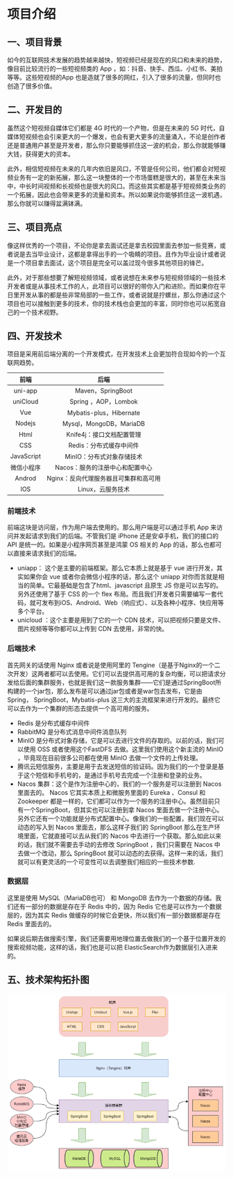 # 项目介绍
## 一、项目背景
如今的互联网技术发展的趋势越来越快，短视频已经是现在的风口和未来的趋势，像目前比较流行的一些短视频类的 App ，如：抖音、快手、西瓜、小红书、美拍等等。这些短视频的App 也是造就了很多的网红，引入了很多的流量，但同时也创造了很多价值。

## 二、开发目的
虽然这个短视频自媒体它们都是 4G 时代的一个产物，但是在未来的 5G 时代，自媒体短视频也会引来更大的一个爆发，也会有更大更多的流量涌入，不论是创作者还是普通用户甚至是开发者，那么你只要能够抓住这一波的机会，那么你就能够赚大钱，获得更大的资本。

此外，相信短视频在未来的几年内依旧是风口，不管是任何公司，他们都会对短视频业务有一定的新拓展，那么这一块整体的一个市场蛋糕是很大的，甚至在未来当中，中长时间视频和长视频也是很大的风口。而这些其实都是基于短视频类业务的一个拓展，因此也会带来更多的流量和资本。所以如果说你能够抓住这一波机遇，那么你就可以赚得盆满钵满。

## 三、项目亮点
像这样优秀的一个项目，不论你是拿去面试还是拿去校园里面去参加一些竞赛，或者说是去当毕业设计，这都是拿得出手的一个吸睛的项目。且作为毕业设计或者说是一个项目拿去面试，这个项目是完全可以盖过现今很多其他项目的锋芒。

此外，对于那些想要了解短视频领域，或者说想在未来参与短视频领域的一些技术开发者或是从事技术工作的人，此项目可以很好的带你入门和进阶。而如果你在平日里开发从事的都是些非常局部的一些工作，或者说就是拧螺丝，那么你通过这个项目也可以接触到更多的技术，你的技术栈也会更加的丰富，同时你也可以拓宽自己的一个技术视野。

## 四、开发技术
项目是采用前后端分离的一个开发模式，在开发技术上会更加符合现如今的一个互联网趋势。



|    前端    |                 后端                  |
| :--------: | :-----------------------------------: |
|  uni-app   |           Maven，SpringBoot           |
|  uniCloud  |         Spring ，AOP，Lombok          |
|    Vue     |        Mybatis-plus，Hibernate        |
|   Nodejs   |            Mysql，MongoDB，MariaDB            |
|    Html    |       Knife4j：接口文档配置管理       |
|    CSS     |        Redis：分布式缓存中间件        |
| JavaScript |       MinIO：分布式对象存储技术       |
| 微信小程序 |    Nacos：服务的注册中心和配置中心    |
|   Androd   | Nginx：反向代理服务器且可集群和高可用 |
| IOS | Linux，云服务技术|

### 前端技术

前端这块是访问层，作为用户端去使用的。那么用户端是可以通过手机 App 来访问并发起请求到我们的后端。不管我们是 iPhone 还是安卓手机，我们的接口的 API 是统一的。如果是小程序网页甚至是鸿蒙 OS 相关的 App 的话，那么也都可以直接来请求我们的后端。

- uniapp： 这个是主要的前端框架。那么它本质上就是基于 vue 进行开发，其实如果你会 vue 或者你会微信小程序的话，那么这个 uniapp 对你而言就是相当的简单。它最基础是包含了html、javascript 且原生 JS 你是可以去写的。另外还使用了基于 CSS 的一个 flex 布局。而且我们开发者只需要编写一套代码，就可发布到iOS、Android、Web（响应式）、以及各种小程序、快应用等多个平台。
- unicloud ：这个主要是用到了它的一个 CDN 技术，可以把视频只要是文件、图片视频等等你都可以上传到 CDN 去使用，非常的快。

### 后端技术

首先网关的话使用 Nginx 或者说是使用阿里的 Tengine（是基于Nginx的一个二次开发）这两者都可以去使用。它们可以去提供高可用的复杂均衡，可以把请求分发给后面的集群服务，也就是我们这一款服务集群——它们是通过SpringBoot所构建的一个jar包，那么发布是可以通过jar包或者是war包去发布，它是由 Spring， SpringBoot，Mybatis-plus 这三大的主流框架来进行开发的。最终它可以去作为一个集群的形态去提供一个高可用的服务。

- Redis 是分布式缓存中间件
- RabbitMQ 是分布式消息中间件消息队列
- MinIO 是分布式对象存储，它是可以去进行文件的存取的。以前的话，我们可以使用 OSS 或者使用这个FastDFS 去做。这里我们使用这个新主流的 MinIO ，毕竟现在目前很多公司都在使用 MinIO 去做一个文件的上传处理。
- 腾讯云短信服务，主要是用于去发送短信的验证码。因为我们的一个登录是基于这个短信和手机号的，是通过手机号去完成一个注册和登录的业务。
- Nacos 集群：这个是作为注册中心的，我们的一个服务是可以注册到 Nacos 里面去的。 Nacos 它其实本质上和微服务里面的 Eureka 、Consul 和 Zookeeper 都是一样的，它们都可以作为一个服务的注册中心。虽然目前只有一个SpringBoot，但其实也可以注册到拿 Nacos 里面去做一个注册中心。另外它还有一个功能就是分布式配置中心。像我们的一些配置，我们现在可以动态的写入到 Nacos 里面去，那么这样子我们的 SpringBoot 那么在生产环境里面，它就直接可以去从我们的 Nacos 中去进行一个获取。那么如此以来的话，我们就不需要去手动的去修改 SpringBoot ，我们只需要在 Nacos 中去做一个改动，那么 SpringBoot 就可以动态的去获得。这样一来的话，我们就可以有更灵活的一个可变性可以去调整我们相应的一些技术参数.

### 数据层

这里是使用 MySQL（MariaDB也可） 和 MongoDB 去作为一个数据的存储。我们还有一部分的数据是存在于 Redis 中的，因为 Redis 它也是可以作为一个数据层的，因为其实 Redis 做缓存的时候它会更快，所以我们有一部分数据都是存在 Redis 里面去的。

如果说后期去做搜索引擎，我们还需要用地理位置去做我们的一个基于位置开发的搜索视频功能，这样的话，我们也是可以把 ElasticSearch作为数据层引入进来的。

## 五、技术架构拓扑图

![技术架构拓扑图](../../draw/images/00-开发技术(Java版).png)

